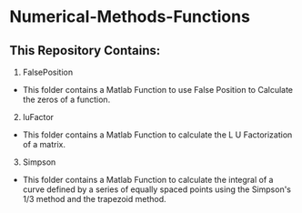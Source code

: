 # Numerical-Methods-Functions
## This Repository Contains:
1. FalsePosition
+ This folder contains a Matlab Function to use False Position to Calculate the zeros of a function.
2. luFactor
+ This folder contains a Matlab Function to calculate the L U Factorization of a matrix.
3. Simpson
+ This folder contains a Matlab Function to calculate the integral of a curve defined by a series of equally spaced points using the Simpson's 1/3 method and the trapezoid method.

